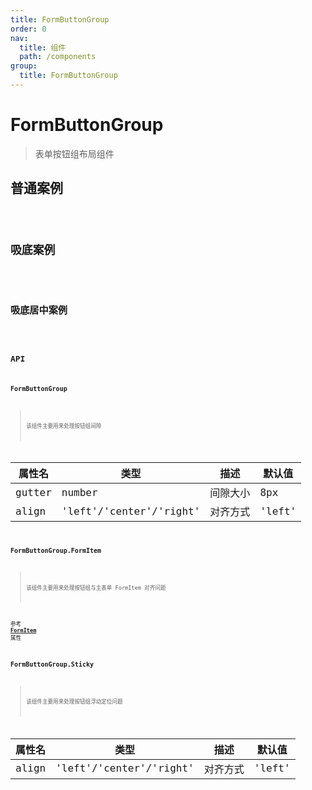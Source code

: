 ```yaml
---
title: FormButtonGroup
order: 0
nav:
  title: 组件
  path: /components
group:
  title: FormButtonGroup
---
```


# FormButtonGroup

> 表单按钮组布局组件

## 普通案例

<code src="./demo/index_1.tsx" />

## 吸底案例

<code src="./demo/index_2.tsx" />

## 吸底居中案例

<code src="./demo/index_3.tsx" />

## API

### FormButtonGroup

> 该组件主要用来处理按钮组间隙

| 属性名 | 类型                    | 描述     | 默认值 |
| ------ | ----------------------- | -------- | ------ |
| gutter | number                  | 间隙大小 | 8px    |
| align  | 'left'/'center'/'right' | 对齐方式 | 'left' |

### FormButtonGroup.FormItem

> 该组件主要用来处理按钮组与主表单 FormItem 对齐问题

参考 <a href="/components/form-item" target="_blank">**FormItem**</a> 属性

### FormButtonGroup.Sticky

> 该组件主要用来处理按钮组浮动定位问题

| 属性名 | 类型                    | 描述     | 默认值 |
| ------ | ----------------------- | -------- | ------ |
| align  | 'left'/'center'/'right' | 对齐方式 | 'left' |
